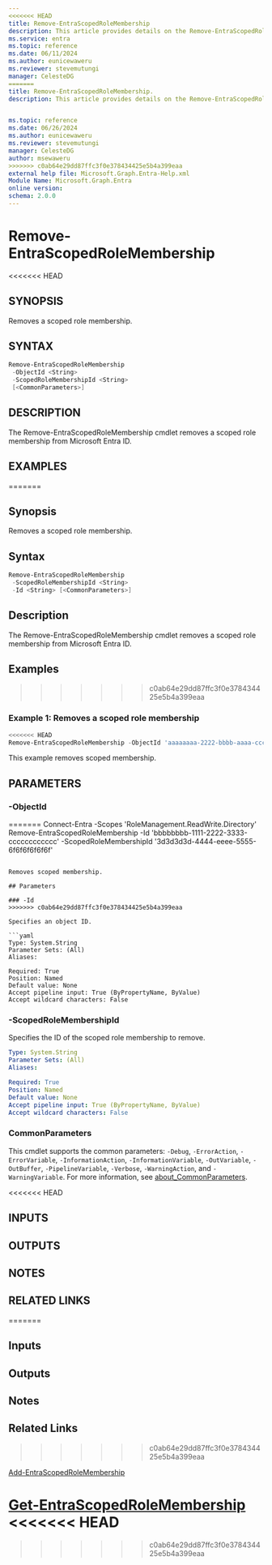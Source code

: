 ```yaml
---
<<<<<<< HEAD
title: Remove-EntraScopedRoleMembership 
description: This article provides details on the Remove-EntraScopedRoleMembership command.
ms.service: entra
ms.topic: reference
ms.date: 06/11/2024
ms.author: eunicewaweru
ms.reviewer: stevemutungi
manager: CelesteDG
=======
title: Remove-EntraScopedRoleMembership.
description: This article provides details on the Remove-EntraScopedRoleMembership command.


ms.topic: reference
ms.date: 06/26/2024
ms.author: eunicewaweru
ms.reviewer: stevemutungi
manager: CelesteDG
author: msewaweru
>>>>>>> c0ab64e29dd87ffc3f0e378434425e5b4a399eaa
external help file: Microsoft.Graph.Entra-Help.xml
Module Name: Microsoft.Graph.Entra
online version:
schema: 2.0.0
---
```


# Remove-EntraScopedRoleMembership

<<<<<<< HEAD
## SYNOPSIS

Removes a scoped role membership.

## SYNTAX

```powershell
Remove-EntraScopedRoleMembership 
 -ObjectId <String> 
 -ScopedRoleMembershipId <String>
 [<CommonParameters>]
```

## DESCRIPTION

The Remove-EntraScopedRoleMembership cmdlet removes a scoped role membership from Microsoft Entra ID.

## EXAMPLES
=======
## Synopsis

Removes a scoped role membership.

## Syntax

```powershell
Remove-EntraScopedRoleMembership 
 -ScopedRoleMembershipId <String> 
 -Id <String> [<CommonParameters>]
```

## Description
The Remove-EntraScopedRoleMembership cmdlet removes a scoped role membership from Microsoft Entra ID.

## Examples
>>>>>>> c0ab64e29dd87ffc3f0e378434425e5b4a399eaa

### Example 1: Removes a scoped role membership

```powershell
<<<<<<< HEAD
Remove-EntraScopedRoleMembership -ObjectId 'aaaaaaaa-2222-bbbb-aaaa-cccccccccccc' -ScopedRoleMembershipId 'aaaaaaaa-bbbb-1111-aaaa-ddddddddddd'
```

This example removes scoped membership.

## PARAMETERS

### -ObjectId
=======
Connect-Entra -Scopes 'RoleManagement.ReadWrite.Directory'
Remove-EntraScopedRoleMembership -Id 'bbbbbbbb-1111-2222-3333-cccccccccccc' -ScopedRoleMembershipId '3d3d3d3d-4444-eeee-5555-6f6f6f6f6f6f'
```

Removes scoped membership.

## Parameters

### -Id
>>>>>>> c0ab64e29dd87ffc3f0e378434425e5b4a399eaa

Specifies an object ID.

```yaml
Type: System.String
Parameter Sets: (All)
Aliases:

Required: True
Position: Named
Default value: None
Accept pipeline input: True (ByPropertyName, ByValue)
Accept wildcard characters: False
```

### -ScopedRoleMembershipId

Specifies the ID of the scoped role membership to remove.

```yaml
Type: System.String
Parameter Sets: (All)
Aliases:

Required: True
Position: Named
Default value: None
Accept pipeline input: True (ByPropertyName, ByValue)
Accept wildcard characters: False
```

### CommonParameters

This cmdlet supports the common parameters: `-Debug`, `-ErrorAction`, `-ErrorVariable`, `-InformationAction`, `-InformationVariable`, `-OutVariable`, `-OutBuffer`, `-PipelineVariable`, `-Verbose`, `-WarningAction`, and `-WarningVariable`. For more information, see [about_CommonParameters](https://go.microsoft.com/fwlink/?LinkID=113216).

<<<<<<< HEAD
## INPUTS

## OUTPUTS

## NOTES

## RELATED LINKS
=======
## Inputs

## Outputs

## Notes

## Related Links
>>>>>>> c0ab64e29dd87ffc3f0e378434425e5b4a399eaa

[Add-EntraScopedRoleMembership](Add-EntraScopedRoleMembership.md)

[Get-EntraScopedRoleMembership](Get-EntraScopedRoleMembership.md)
<<<<<<< HEAD
=======

>>>>>>> c0ab64e29dd87ffc3f0e378434425e5b4a399eaa
